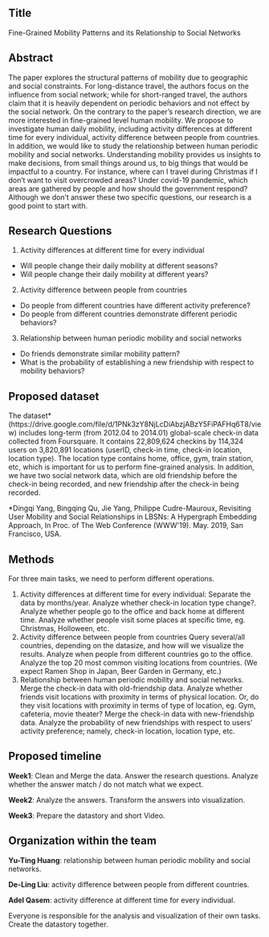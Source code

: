 <h2>Title</h2>
Fine-Grained Mobility Patterns and its Relationship to Social Networks

<h2>Abstract</h2>
The paper explores the structural patterns of mobility due to geographic and social constraints. For long-distance travel, the authors focus on the influence from social network; while for short-ranged travel, the authors claim that it is heavily dependent on periodic behaviors and not effect by the social network.
On the contrary to the paper’s research direction, we are more interested in fine-grained level human mobility. We propose to investigate human daily mobility, including activity differences at different time for every individual, activity difference between people from countries. In addition, we would like to study the relationship between human periodic mobility and social networks.
Understanding mobility provides us insights to make decisions, from small things around us, to big things that would be impactful to a country. For instance, where can I travel during Christmas if I don’t want to visit overcrowded areas? Under covid-19 pandemic, which areas are gathered by people and how should the government respond? Although we don’t answer these two specific questions, our research is a good point to start with.

<h2>Research Questions</h2>

1. Activity differences at different time for every individual
- Will people change their daily mobility at different seasons?
- Will people change their daily mobility at different years?
2. Activity difference between people from countries
- Do people from different countries have different activity preference? 
- Do people from different countries demonstrate different periodic behaviors?
3. Relationship between human periodic mobility and social networks
- Do friends demonstrate similar mobility pattern? 
- What is the probability of establishing a new friendship with respect to mobility behaviors?

<h2>Proposed dataset</h2>
The dataset* (https://drive.google.com/file/d/1PNk3zY8NjLcDiAbzjABzY5FiPAFHq6T8/view) includes long-term (from 2012.04 to 2014.01) global-scale check-in data collected from Foursquare. It contains 22,809,624 checkins by 114,324 users on 3,820,891 locations (userID, check-in time, check-in location, location type). The location type contains home, office, gym, train station, etc, which is important for us to perform fine-grained analysis.
In addition, we have two social network data, which are old friendship before the check-in being recorded, and new friendship after the check-in being recorded.


*Dingqi Yang, Bingqing Qu, Jie Yang, Philippe Cudre-Mauroux, Revisiting User Mobility and Social Relationships in LBSNs: A Hypergraph Embedding Approach, In Proc. of The Web  Conference (WWW'19). May. 2019, San Francisco, USA.

<h2>Methods</h2>
For three main tasks, we need to perform different operations.

1. Activity differences at different time for every individual: 
Separate the data by months/year. Analyze whether check-in location type change?. Analyze whether people go to the office and back home at different time. Analyze whether people visit some places at specific time, eg. Christmas, Holloween, etc.
2. Activity difference between people from countries
Query several/all countries, depending on the datasize, and how will we visualize the results. Analyze when people from different countries go to the office. Analyze the top 20 most common visiting locations from countries. (We expect Ramen Shop in Japan, Beer Garden in Germany, etc.)
3. Relationship between human periodic mobility and social networks.
Merge the check-in data with old-friendship data. Analyze whether friends visit locations with proximity in terms of physical location. Or, do they visit locations with proximity in terms of type of location, eg. Gym, cafeteria, movie theater? Merge the check-in data with new-friendship data. Analyze the probability of new friendships with respect to users’ activity preference; namely, check-in location, location type, etc.

<h2>Proposed timeline</h2>

**Week1**: Clean and Merge the data. Answer the research questions. Analyze whether the answer match / do not match what we expect.

**Week2**: Analyze the answers. Transform the answers into visualization. 

**Week3**: Prepare the datastory and short Video.

<h2>Organization within the team</h2>

**Yu-Ting Huang**: relationship between human periodic mobility and social networks.

**De-Ling Liu**: activity difference between people from different countries.

**Adel Qasem**: activity difference at different time for every individual.

Everyone is responsible for the analysis and visualization of their own tasks. Create the datastory together.
